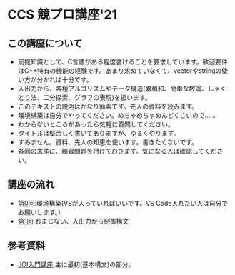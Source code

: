 # CCS 競プロ講座'21

## この講座について
* 前提知識として、C言語がある程度書けることを要求しています。歓迎要件はC++特有の機能の経験です。あまり求めていなくて、vectorやstringの使い方が分かれば十分です。
* 入出力から、各種アルゴリズムやデータ構造(累積和、簡単な数論、しゃくとり法、二分探索、グラフの表現)を扱います。
* このテキストの説明はかなり簡素です。先人の資料を読みます。
* 環境構築は自分でやってください。めちゃめちゃめんどくさいので……
* わからないところがあったら気軽に質問してください。
* タイトルは堅苦しく書いてありますが、ゆるくやります。
* すみません。資料、先人の知恵を使います。書きたくないです。
* 各回の末尾に、練習問題を付けておきます。気になる人は確認してください。

## 講座の流れ
* [第0回](./articles/0.html):環境構築(VSが入っていればいいです。VS Code入れたい人は自分でお願いします。)
* [第1回](./articles/1.html):おまじない、入出力から制御構文

## 参考資料
* [JOI入門講座](https://www.ioi-jp.org/intro/)
主に最初(基本構文)の部分。